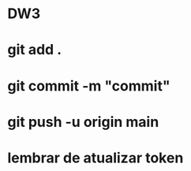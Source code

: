 # DW3

# git add .
# git commit -m "commit"
# git push -u origin main

# lembrar de atualizar token

